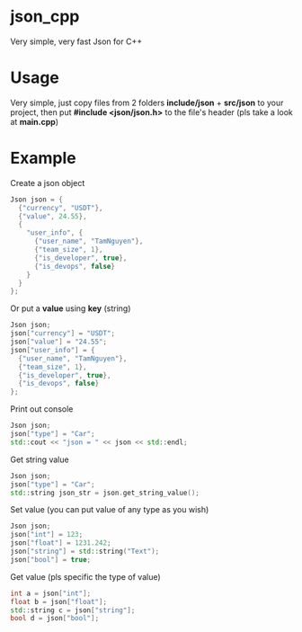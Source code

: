 # json_cpp
Very simple, very fast Json for C++

# Usage
Very simple, just copy files from 2 folders **include/json** + **src/json** to your project, then put **#include <json/json.h>** to the file's header (pls take a look at **main.cpp**)

# Example
Create a json object
```cpp
Json json = {
  {"currency", "USDT"},
  {"value", 24.55},
  {
    "user_info", {
      {"user_name", "TamNguyen"},
      {"team_size", 1},
      {"is_developer", true},
      {"is_devops", false}
    }
  }
};
```
Or put a **value** using **key** (string)
```cpp
Json json;
json["currency"] = "USDT";
json["value"] = "24.55";
json["user_info"] = {
  {"user_name", "TamNguyen"},
  {"team_size", 1},
  {"is_developer", true},
  {"is_devops", false}
};
```
Print out console
```cpp
Json json;
json["type"] = "Car";
std::cout << "json = " << json << std::endl;
```
Get string value
```cpp
Json json;
json["type"] = "Car";
std::string json_str = json.get_string_value();
```
Set value (you can put value of any type as you wish)
```cpp
Json json;
json["int"] = 123;
json["float"] = 1231.242;
json["string"] = std::string("Text");
json["bool"] = true;
```
Get value (pls specific the type of value)
```cpp
int a = json["int"];
float b = json["float"];
std::string c = json["string"];
bool d = json["bool"];
```
